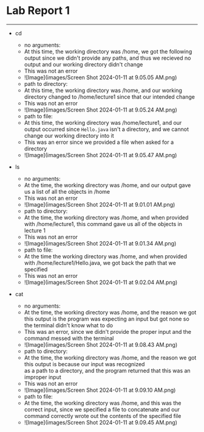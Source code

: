 # Lab Report 1
---
* cd
  - no arguments:
  - At this time, the working directory was /home, we got the following output since we didn't provide any paths, 
    and thus we recieved no output and our working directory didn't change
  - This was not an error
  - ![Image](images/Screen Shot 2024-01-11 at 9.05.05 AM.png)
  - path to directory:
  - At this time, the working directory was /home, and our working directory changed to /home/lecture1 since that 
    our intended change
  - This was not an error 
  - ![Image](images/Screen Shot 2024-01-11 at 9.05.24 AM.png)
  - path to file:
  - At this time, the working directory was /home/lecture1, and our output occurred since `Hello.java` isn't a directory,
    and we cannot change our working directory into it
  - This was an error since we provided a file when asked for a directory
  - ![Image](images/Screen Shot 2024-01-11 at 9.05.47 AM.png)

* ls
  - no arguments:
  - At the time, the working directory was /home, and our output gave us a list of all the objects in /home
  - This was not an error
  - ![Image](images/Screen Shot 2024-01-11 at 9.01.01 AM.png)
  - path to directory:
  - At the time, the working directory was /home, and when provided with /home/lecture1, this command gave
    us all of the objects in lecture 1
  - This was not an error
  -  ![Image](images/Screen Shot 2024-01-11 at 9.01.34 AM.png)
  - path to file: 
  - At the time the working directory was /home, and when provided with /home/lecture1/Hello.java, we got back
    the path that we specified
  - This was not an error
  - ![Image](images/Screen Shot 2024-01-11 at 9.02.04 AM.png)

* cat
  - no arguments:
  - At the time, the working directory was /home, and the reason we got this output is the program was expecting 
    an input but got none so the terminal didn't know what to do
  - This was an error, since we didn't provide the proper input and the command messed with the terminal
  - ![Image](images/Screen Shot 2024-01-11 at 9.08.43 AM.png)
  - path to directory:
  - At the time, the working directory was /home, and the reason we got this output is because our input was recognized  
    as a path to a directory, and the program returned that this was an improper input
  - This was not an error
  - ![Image](images/Screen Shot 2024-01-11 at 9.09.10 AM.png)
  - path to file: 
  - At the time, the working directory was /home, and this was the correct input, since we specified a file to concatenate
    and our command correctly wrote out the contents of the specified file
  - ![Image](images/Screen Shot 2024-01-11 at 9.09.45 AM.png)
